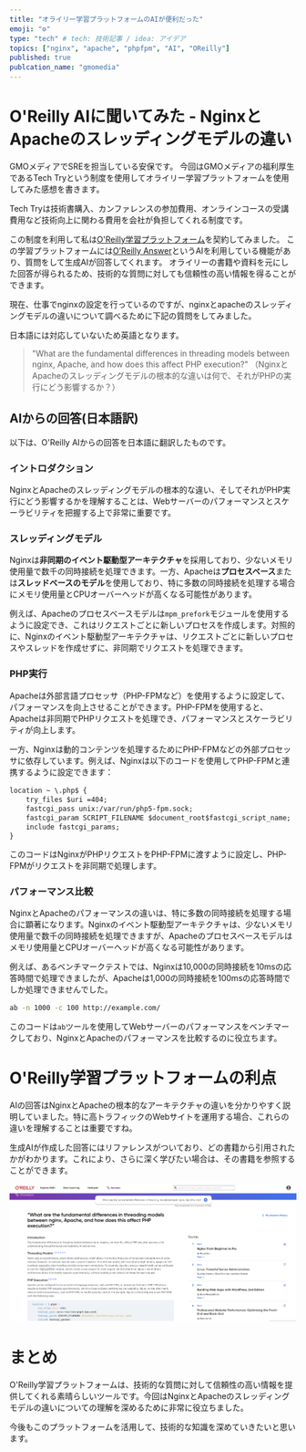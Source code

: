 ```yaml
---
title: "オライリー学習プラットフォームのAIが便利だった"
emoji: "⚙️"
type: "tech" # tech: 技術記事 / idea: アイデア
topics: ["nginx", "apache", "phpfpm", "AI", "OReilly"]
published: true
publcation_name: "gmomedia"
---
```


# O'Reilly AIに聞いてみた - NginxとApacheのスレッディングモデルの違い

GMOメディアでSREを担当している安保です。
今回はGMOメディアの福利厚生であるTech Tryという制度を使用してオライリー学習プラットフォームを使用してみた感想を書きます。

Tech Tryは技術書購入、カンファレンスの参加費用、オンラインコースの受講費用など技術向上に関わる費用を会社が負担してくれる制度です。

この制度を利用して私は[O'Reilly学習プラットフォーム](https://www.oreilly.com/online-learning/)を契約してみました。
この学習プラットフォームには[O’Reilly Answer](https://www.oreilly.com/online-learning/feature-answers.html)というAIを利用している機能があり、質問をして生成AIが回答してくれます。
オライリーの書籍や資料を元にした回答が得られるため、技術的な質問に対しても信頼性の高い情報を得ることができます。

現在、仕事でnginxの設定を行っているのですが、nginxとapacheのスレッディングモデルの違いについて調べるために下記の質問をしてみました。

日本語には対応していないため英語となります。

> "What are the fundamental differences in threading models between nginx, Apache, and how does this affect PHP execution?"
> （NginxとApacheのスレッディングモデルの根本的な違いは何で、それがPHPの実行にどう影響するか？）

## AIからの回答(日本語訳)

以下は、O'Reilly AIからの回答を日本語に翻訳したものです。

### イントロダクション

NginxとApacheのスレッディングモデルの根本的な違い、そしてそれがPHP実行にどう影響するかを理解することは、Webサーバーのパフォーマンスとスケーラビリティを把握する上で非常に重要です。

### スレッディングモデル

Nginxは**非同期のイベント駆動型アーキテクチャ**を採用しており、少ないメモリ使用量で数千の同時接続を処理できます。一方、Apacheは**プロセスベース**または**スレッドベースのモデル**を使用しており、特に多数の同時接続を処理する場合にメモリ使用量とCPUオーバーヘッドが高くなる可能性があります。

例えば、Apacheのプロセスベースモデルは`mpm_prefork`モジュールを使用するように設定でき、これはリクエストごとに新しいプロセスを作成します。対照的に、Nginxのイベント駆動型アーキテクチャは、リクエストごとに新しいプロセスやスレッドを作成せずに、非同期でリクエストを処理できます。

### PHP実行

Apacheは外部言語プロセッサ（PHP-FPMなど）を使用するように設定して、パフォーマンスを向上させることができます。PHP-FPMを使用すると、Apacheは非同期でPHPリクエストを処理でき、パフォーマンスとスケーラビリティが向上します。

一方、Nginxは動的コンテンツを処理するためにPHP-FPMなどの外部プロセッサに依存しています。例えば、Nginxは以下のコードを使用してPHP-FPMと連携するように設定できます：

```nginx
location ~ \.php$ {
    try_files $uri =404;
    fastcgi_pass unix:/var/run/php5-fpm.sock;
    fastcgi_param SCRIPT_FILENAME $document_root$fastcgi_script_name;
    include fastcgi_params;
}
```

このコードはNginxがPHPリクエストをPHP-FPMに渡すように設定し、PHP-FPMがリクエストを非同期で処理します。

### パフォーマンス比較

NginxとApacheのパフォーマンスの違いは、特に多数の同時接続を処理する場合に顕著になります。Nginxのイベント駆動型アーキテクチャは、少ないメモリ使用量で数千の同時接続を処理できますが、Apacheのプロセスベースモデルはメモリ使用量とCPUオーバーヘッドが高くなる可能性があります。

例えば、あるベンチマークテストでは、Nginxは10,000の同時接続を10msの応答時間で処理できましたが、Apacheは1,000の同時接続を100msの応答時間でしか処理できませんでした。

```bash
ab -n 1000 -c 100 http://example.com/
```

このコードは`ab`ツールを使用してWebサーバーのパフォーマンスをベンチマークしており、NginxとApacheのパフォーマンスを比較するのに役立ちます。

# O'Reilly学習プラットフォームの利点

AIの回答はNginxとApacheの根本的なアーキテクチャの違いを分かりやすく説明していました。特に高トラフィックのWebサイトを運用する場合、これらの違いを理解することは重要ですね。

生成AIが作成した回答にはリファレンスがついており、どの書籍から引用されたかがわかります。これにより、さらに深く学びたい場合は、その書籍を参照することができます。

![O'Reilly AI interface](/images/oreilly/ai.png)

# まとめ
O'Reilly学習プラットフォームは、技術的な質問に対して信頼性の高い情報を提供してくれる素晴らしいツールです。今回はNginxとApacheのスレッディングモデルの違いについての理解を深めるために非常に役立ちました。

今後もこのプラットフォームを活用して、技術的な知識を深めていきたいと思います。
